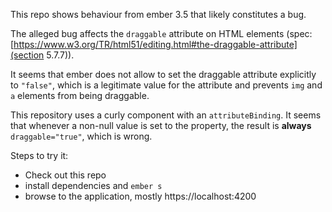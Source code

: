 This repo shows behaviour from ember 3.5 that likely constitutes a bug.

The alleged bug affects the `draggable` attribute on HTML elements (spec: [https://www.w3.org/TR/html51/editing.html#the-draggable-attribute](section 5.7.7)).

It seems that ember does not allow to set the draggable attribute explicitly to
`"false"`, which is a legitimate value for the attribute and prevents `img` and
`a` elements from being draggable.

This repository uses a curly component with an `attributeBinding`. It seems that
whenever a non-null value is set to the property, the result is <strong>always</strong>
`draggable="true"`, which is wrong.

Steps to try it:

- Check out this repo
- install dependencies and `ember s`
- browse to the application, mostly https://localhost:4200
